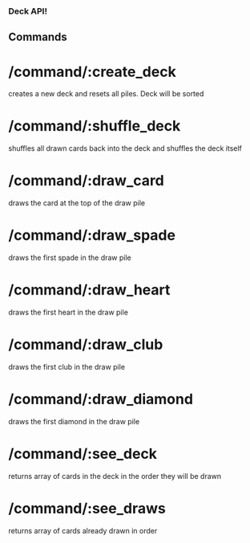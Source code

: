 ### Deck API! ###

## Commands ##
# /command/:create_deck #
creates a new deck and resets all piles. Deck will be sorted

# /command/:shuffle_deck #
shuffles all drawn cards back into the deck and shuffles the deck itself

# /command/:draw_card #
draws the card at the top of the draw pile

# /command/:draw_spade #
draws the first spade in the draw pile

# /command/:draw_heart #
draws the first heart in the draw pile

# /command/:draw_club #
draws the first club in the draw pile

# /command/:draw_diamond #
draws the first diamond in the draw pile

# /command/:see_deck #
returns array of cards in the deck in the order they will be drawn

# /command/:see_draws #
returns array of cards already drawn in order